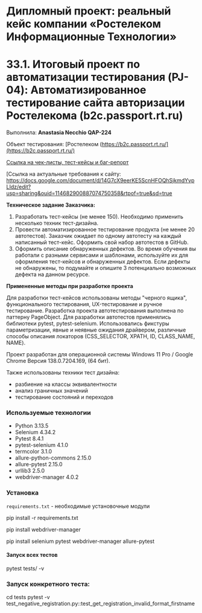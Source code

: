 # Дипломный проект: реальный кейс компании «Ростелеком Информационные Технологии» 
# 33.1. Итоговый проект по автоматизации тестирования (PJ-04): Автоматизированное тестирование сайта авторизации Ростелекома (b2c.passport.rt.ru)

Выполнила: **Anastasia Necchio QAP-224**

Объект тестирования: [Ростелеком (https://b2c.passport.rt.ru/](https://b2c.passport.rt.ru/)
 

[Ссылка на чек-листы, тест-кейсы и баг-репорт](https://docs.google.com/spreadsheets/d/1i9KKu4stAPlP5K7WBLmnLTMIJjO4F3AD/edit?usp=sharing&ouid=114682900887074750358&rtpof=true&sd=true)

[Ссылка на актуальные требования к сайту: https://docs.google.com/document/d/14G7cX9eerKE5ScnHFOQhSjkmdYvpLIdz/edit?usp=sharing&ouid=114682900887074750358&rtpof=true&sd=true


**Техническое задание Заказчика:**

1. Разработать тест-кейсы (не менее 150). Необходимо применить несколько техник тест-дизайна.
2. Провести автоматизированное тестирование продукта (не менее 20 автотестов). 
   Заказчик ожидает по одному автотесту на каждый написанный тест-кейс. Оформить свой 
   набор автотестов в GitHub.
3. Оформить описание обнаруженных дефектов. 
   Во время обучения вы работали с разными сервисами и шаблонами, 
   используйте их для оформления тест-кейсов и обнаруженных дефектов. 
   Если дефекты не обнаружены, то подумайте и опишите 3 потенциально возможных дефекта 
   на данном ресурсе.

**Примененные методы при разработке проекта**

Для разработки тест-кейсов использованы методы "черного ящика", 
функционального тестирования, UX-тестирование и ручное тестирование. 
Разработка проекта автотестирования выполнена по паттерну PageObject. 
Для разработки автотестов применялись библиотеки pytest, pytest-selenium. 
Использовались фикстуры параметризации, явные и неявные ожидания драйвером, 
различные способы описания локаторов (СSS_SELECTOR, XPATH, ID, CLASS_NAME, 
NAME). 

Проект разработан для операционной системы Windows 11 Pro 
/ Google Chrome Версия 138.0.7204.169, (64 бит).

Также использованы техники тест дизайна:
- разбиение на классы эквивалентности
- анализ граничных значений
- тестирование состояний и переходов


### Используемые технологии
- Python 3.13.5
- Selenium 4.34.2
- Pytest 8.4.1
- pytest-selenium 4.1.0
- termcolor 3.1.0
- allure-python-commons 2.15.0
- allure-pytest 2.15.0
- urllib3 2.5.0
- webdriver-manager 4.0.2

###  Установка
`requirements.txt` - необходимые установочные модули

pip install -r requirements.txt

pip install webdriver-manager

pip install selenium pytest webdriver-manager allure-pytest

####  Запуск всех тестов

pytest tests/ -v

###  Запуск конкретного теста:
cd tests
pytest -v test_negative_registration.py::test_get_registration_invalid_format_firstname